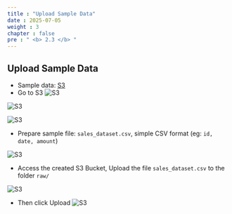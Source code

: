```yaml
---
title : "Upload Sample Data"
date : 2025-07-05
weight : 3
chapter : false
pre : " <b> 2.3 </b> "
---
```


## Upload Sample Data
- Sample data: 
[S3](../../files/sales_dataset.csv)
- Go to S3
![S3](../../images/02/023/1.png?featherlight=false&width=90pc)

![S3](../../images/02/023/2.png?featherlight=false&width=90pc)

![S3](../../images/02/023/3.png?featherlight=false&width=90pc)

- Prepare sample file: `sales_dataset.csv`, simple CSV format (eg: `id, date, amount`)

![S3](../../images/02/023/6.png?featherlight=false&width=90pc)

- Access the created S3 Bucket, Upload the file `sales_dataset.csv` to the folder `raw/`
  
![S3](../../images/02/023/4.png?featherlight=false&width=90pc)

- Then click Upload
![S3](../../images/02/023/5.png?featherlight=false&width=90pc)
